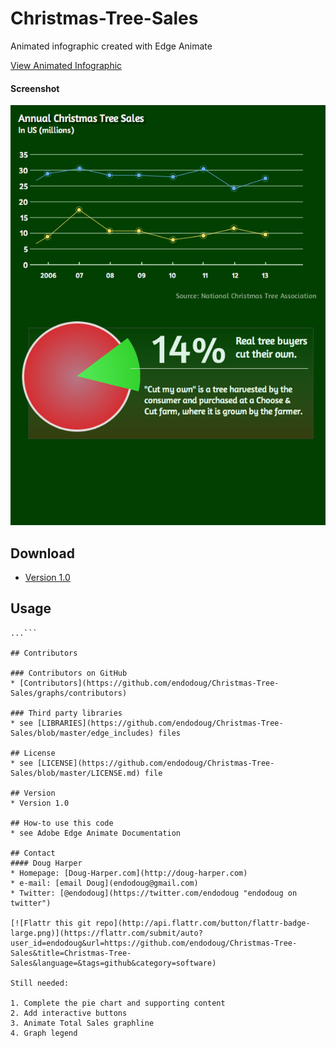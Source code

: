 Christmas-Tree-Sales
====================

Animated infographic created with Edge Animate

[View Animated Infographic](http://endodoug.github.io/Christmas-Tree-Sales)

#### Screenshot
![Screenshot software](https://github.com/endodoug/Christmas-Tree-Sales/blob/master/images/Poster.png "screenshot software")

## Download
* [Version 1.0](https://github.com/endodoug/Christmas-Tree-Sales/archive/master.zip)

## Usage
```$ git clone https://github.com/endodoug/Christmas-Tree-Sales
...```

## Contributors

### Contributors on GitHub
* [Contributors](https://github.com/endodoug/Christmas-Tree-Sales/graphs/contributors)

### Third party libraries
* see [LIBRARIES](https://github.com/endodoug/Christmas-Tree-Sales/blob/master/edge_includes) files

## License 
* see [LICENSE](https://github.com/endodoug/Christmas-Tree-Sales/blob/master/LICENSE.md) file

## Version 
* Version 1.0

## How-to use this code
* see Adobe Edge Animate Documentation

## Contact
#### Doug Harper
* Homepage: [Doug-Harper.com](http://doug-harper.com)
* e-mail: [email Doug](endodoug@gmail.com)
* Twitter: [@endodoug](https://twitter.com/endodoug "endodoug on twitter")

[![Flattr this git repo](http://api.flattr.com/button/flattr-badge-large.png)](https://flattr.com/submit/auto?user_id=endodoug&url=https://github.com/endodoug/Christmas-Tree-Sales&title=Christmas-Tree-Sales&language=&tags=github&category=software) 

Still needed:

1. Complete the pie chart and supporting content
2. Add interactive buttons 
3. Animate Total Sales graphline
4. Graph legend
